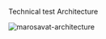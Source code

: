 Technical test Architecture

![marosavat-architecture](https://github.com/charli19/invoice-api/assets/71176491/05105c1a-7cf6-4ee4-afdf-24870cbddf25)
